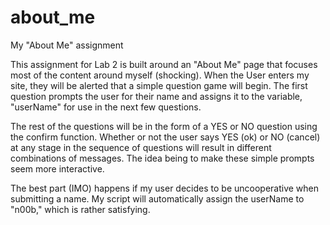 # about_me
My "About Me" assignment

This assignment for Lab 2 is built around an "About Me" page that focuses most of the
content around myself (shocking). When the User enters my site, they will be alerted that a simple question game will begin. The first question prompts the user for their name and assigns it to the variable, "userName" for use in the next few questions.

The rest of the questions will be in the form of a YES or NO question using the confirm function. Whether or not the user says YES (ok) or NO (cancel) at any stage in the sequence of questions will result in different combinations of messages. The idea being to make these simple prompts seem more interactive.

The best part (IMO) happens if my user decides to be uncooperative when submitting a name.
My script will automatically assign the userName to "n00b," which is rather satisfying.
